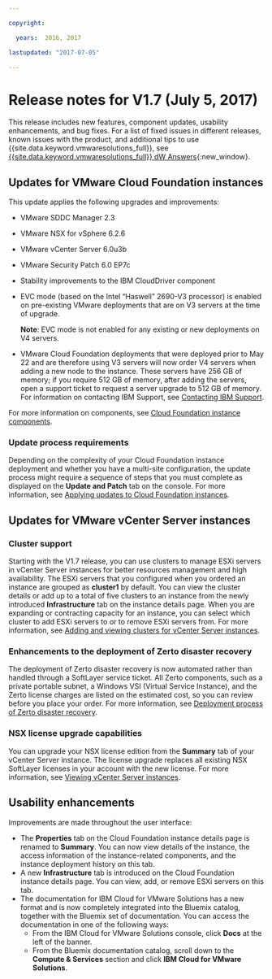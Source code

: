 ```yaml
---

copyright:

  years:  2016, 2017

lastupdated: "2017-07-05"

---
```


# Release notes for V1.7 (July 5, 2017)

This release includes new features, component updates, usability enhancements, and bug fixes. For a list of fixed issues in different releases, known issues with the product, and additional tips to use {{site.data.keyword.vmwaresolutions_full}}, see [{{site.data.keyword.vmwaresolutions_full}} dW Answers](https://developer.ibm.com/answers/topics/cloudvmw/){:new_window}.

## Updates for VMware Cloud Foundation instances

This update applies the following upgrades and improvements:
* VMware SDDC Manager 2.3
* VMware NSX for vSphere 6.2.6
* VMware vCenter Server 6.0u3b
* VMware Security Patch 6.0 EP7c
* Stability improvements to the IBM CloudDriver component
* EVC mode (based on the Intel “Haswell” 2690-V3 processor) is enabled on pre-existing VMware deployments that are on V3 servers at the time of upgrade.

  **Note**: EVC mode is not enabled for any existing or new deployments on V4 servers.

* VMware Cloud Foundation deployments that were deployed prior to May 22 and are therefore using V3 servers will now order V4 servers when adding a new node to the instance. These servers have 256 GB of memory; if you require 512 GB of memory, after adding the servers, open a support ticket to request a server upgrade to 512 GB of memory. For information on contacting IBM Support, see [Contacting IBM Support](trbl_support.html).

For more information on components, see [Cloud Foundation instance components](../sddc/sd_cloudfoundationoverview.html#cloud-foundation-components).

### Update process requirements

Depending on the complexity of your Cloud Foundation instance deployment and whether you have a multi-site configuration, the update process might require a sequence of steps that you must complete as displayed on the **Update and Patch** tab on the console. For more information, see [Applying updates to Cloud Foundation instances](../sddc/sd_applyingupdates.html#applying-updates-to-cloud-foundation-instances).

## Updates for VMware vCenter Server instances

### Cluster support

Starting with the V1.7 release, you can use clusters to manage ESXi servers in vCenter Server instances for better resources management and high availability. The ESXi servers that you configured when you ordered an instance are grouped as **cluster1** by default. You can view the cluster details or add up to a total of five clusters to an instance from the newly introduced **Infrastructure** tab on the instance details page. When you are expanding or contracting capacity for an instance, you can select which cluster to add ESXi servers to or to remove ESXi servers from. For more information, see [Adding and viewing clusters for vCenter Server instances](../vcenter/vc_addingviewingclusters.html).

### Enhancements to the deployment of Zerto disaster recovery

The deployment of Zerto disaster recovery is now automated rather than handled through a SoftLayer service ticket. All Zerto components, such as a private portable subnet, a Windows VSI (Virtual Service Instance), and the Zerto license charges are listed on the estimated cost, so you can review before you place your order. For more information, see [Deployment process of Zerto disaster recovery](../vmonic/addingzertodr.html).

### NSX license upgrade capabilities

You can upgrade your NSX license edition from the **Summary** tab of your vCenter Server instance. The license upgrade replaces all existing NSX SoftLayer licenses in your account with the new license. For more information, see [Viewing vCenter Server instances](../vcenter/vc_viewinginstances.html).

## Usability enhancements

Improvements are made throughout the user interface:
* The **Properties** tab on the Cloud Foundation instance details page is renamed to **Summary**. You can now view details of the instance, the access information of the instance-related components, and the instance deployment history on this tab.
* A new **Infrastructure** tab is introduced on the Cloud Foundation instance details page. You can view, add, or remove ESXi servers on this tab.
* The documentation for IBM Cloud for VMware Solutions has a new format and is now completely integrated into the Bluemix catalog, together with the Bluemix set of documentation. You can access the documentation in one of the following ways:
  * From the IBM Cloud for VMware Solutions console, click **Docs** at the left of the banner.
  * From the Bluemix documentation catalog, scroll down to the **Compute & Services** section and click **IBM Cloud for VMware Solutions**.
